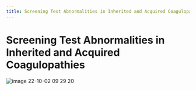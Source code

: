 ```yaml
---
title: Screening Test Abnormalities in Inherited and Acquired Coagulopathies
---
```

# Screening Test Abnormalities in Inherited and Acquired Coagulopathies

![image 22-10-02 09 29 20](https://i.imgur.com/Pl2E669.png)


